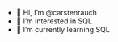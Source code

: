 - 👋 Hi, I’m @carstenrauch
- 👀 I’m interested in SQL
- 🌱 I’m currently learning SQL

<!---
carstenrauch/carstenrauch is a ✨ special ✨ repository because its `README.md` (this file) appears on your GitHub profile.
You can click the Preview link to take a look at your changes.
--->
